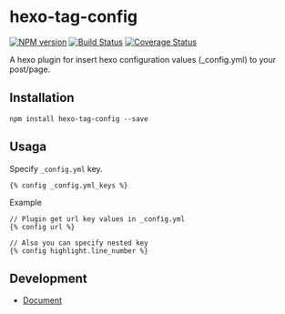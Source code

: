 # hexo-tag-config

[![NPM version](https://badge.fury.io/js/hexo-tag-config)](https://www.npmjs.com/package/hexo-tag-config)
[![Build Status](https://travis-ci.org/YoshinoriN/hexo-tag-config.svg?branch=master)](https://travis-ci.org/YoshinoriN/hexo-tag-config) [![Coverage Status](https://coveralls.io/repos/github/YoshinoriN/hexo-tag-config/badge.svg?branch=master)](https://coveralls.io/github/YoshinoriN/hexo-tag-config?branch=master)

A hexo plugin for insert hexo configuration values (_config.yml) to your post/page.

## Installation

```
npm install hexo-tag-config --save
```

## Usaga

Specify `_config.yml` key.

```
{% config _config.yml_keys %}
```

Example

```
// Plugin get url key values in _config.yml
{% config url %}

// Also you can specify nested key
{% config highlight.line_number %}
```

## Development

* [Document](./docs/development)
